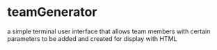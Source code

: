 # teamGenerator
a simple terminal user interface that allows team members with certain parameters to be added and created for display with HTML
